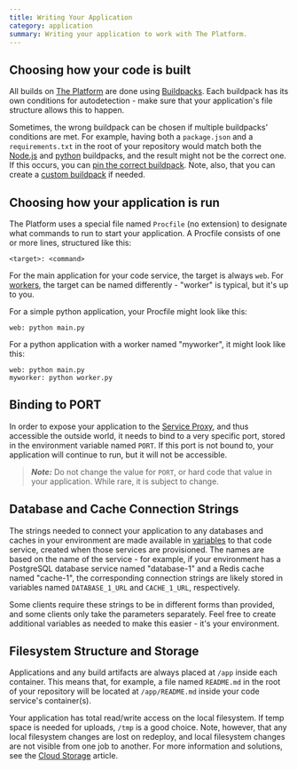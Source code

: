 ```yaml
---
title: Writing Your Application
category: application
summary: Writing your application to work with The Platform.
---
```


## Choosing how your code is built

All builds on [The Platform](https://datica.com/platform) are done using [Buildpacks](/compliant-cloud/articles/buildpacks). Each buildpack has its own conditions for autodetection - make sure that your application's file structure allows this to happen.

Sometimes, the wrong buildpack can be chosen if multiple buildpacks' conditions are met. For example, having both a `package.json` and a `requirements.txt` in the root of your repository would match both the [Node.js](https://github.com/heroku/heroku-buildpack-nodejs) and [python](https://github.com/heroku/heroku-buildpack-python) buildpacks, and the result might not be the correct one. If this occurs, you can [pin the correct buildpack](/compliant-cloud/articles/buildpacks-pinning). Note, also, that you can create a [custom buildpack](/compliant-cloud/articles/buildpacks-custom) if needed.

## Choosing how your application is run

The Platform uses a special file named `Procfile` (no extension) to designate what commands to run to start your application. A Procfile consists of one or more lines, structured like this:

```
<target>: <command>
```

For the main application for your code service, the target is always `web`. For [workers](/compliant-cloud/articles/concepts/workers), the target can be named differently - "worker" is typical, but it's up to you.

For a simple python application, your Procfile might look like this:

```
web: python main.py
```

For a python application with a worker named "myworker", it might look like this:

```
web: python main.py
myworker: python worker.py
```

## Binding to PORT

In order to expose your application to the [Service Proxy](/compliant-cloud/articles/concepts/service-proxy), and thus accessible the outside world, it needs to bind to a very specific port, stored in the environment variable named `PORT`. If this port is not bound to, your application will continue to run, but it will not be accessible.

> ***Note:*** Do not change the value for `PORT`, or hard code that value in your application. While rare, it is subject to change.

## Database and Cache Connection Strings

The strings needed to connect your application to any databases and caches in your environment are made available in [variables](/compliant-cloud/articles/environment-variables) to that code service, created when those services are provisioned. The names are based on the name of the service - for example, if your environment has a PostgreSQL database service named "database-1" and a Redis cache named "cache-1", the corresponding connection strings are likely stored in variables named `DATABASE_1_URL` and `CACHE_1_URL`, respectively.

Some clients require these strings to be in different forms than provided, and some clients only take the parameters separately. Feel free to create additional variables as needed to make this easier - it's your environment.

## Filesystem Structure and Storage

Applications and any build artifacts are always placed at `/app` inside each container. This means that, for example, a file named `README.md` in the root of your repository will be located at `/app/README.md` inside your code service's container(s).

Your application has total read/write access on the local filesystem. If temp space is needed for uploads, `/tmp` is a good choice. Note, however, that any local filesystem changes are lost on redeploy, and local filesystem changes are not visible from one job to another. For more information and solutions, see the [Cloud Storage](/compliant-cloud/articles/cloud-storage) article.
